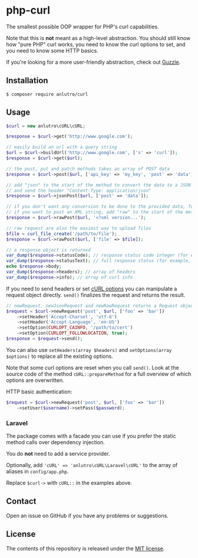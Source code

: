 # php-curl

The smallest possible OOP wrapper for PHP's curl capabilities.

Note that this is **not** meant as a high-level abstraction. You should still know how "pure PHP" curl works, you need to know the curl options to set, and you need to know some HTTP basics.

If you're looking for a more user-friendly abstraction, check out [Guzzle](http://guzzle.readthedocs.org/en/latest/).

## Installation

	$ composer require anlutro/curl

## Usage

```php
$curl = new anlutro\cURL\cURL;

$response = $curl->get('http://www.google.com');

// easily build an url with a query string
$url = $curl->buildUrl('http://www.google.com', ['s' => 'curl']);
$response = $curl->get($url);

// the post, put and patch methods takes an array of POST data
$response = $curl->post($url, ['api_key' => 'my_key', 'post' => 'data']);

// add "json" to the start of the method to convert the data to a JSON string
// and send the header "Content-Type: application/json"
$response = $curl->jsonPost($url, ['post' => 'data']);

// if you don't want any conversion to be done to the provided data, for example
// if you want to post an XML string, add "raw" to the start of the method
$response = $curl->rawPost($url, '<?xml version...');

// raw request are also the easiest way to upload files
$file = curl_file_create('/path/to/file');
$response = $curl->rawPost($url, ['file' => $file]);

// a response object is returned
var_dump($response->statusCode); // response status code integer (for example, 200)
var_dump($response->statusText); // full response status (for example, '200 OK')
echo $response->body;
var_dump($response->headers); // array of headers
var_dump($response->info); // array of curl info
```

If you need to send headers or set [cURL options](http://php.net/manual/en/function.curl-setopt.php) you can manipulate a request object directly. `send()` finalizes the request and returns the result.

```php
// newRequest, newJsonRequest and newRawRequest returns a Request object
$request = $curl->newRequest('post', $url, ['foo' => 'bar'])
	->setHeader('Accept-Charset', 'utf-8')
	->setHeader('Accept-Language', 'en-US')
	->setOption(CURLOPT_CAINFO, '/path/to/cert')
	->setOption(CURLOPT_FOLLOWLOCATION, true);
$response = $request->send();
```

You can also use `setHeaders(array $headers)` and `setOptions(array $options)` to replace all the existing options.

Note that some curl options are reset when you call `send()`. Look at the source code of the method `cURL::prepareMethod` for a full overview of which options are overwritten.

HTTP basic authentication:

```php
$request = $curl->newRequest('post', $url, ['foo' => 'bar'])
	->setUser($username)->setPass($password);
```

### Laravel

The package comes with a facade you can use if you prefer the static method calls over dependency injection.

You do **not** need to add a service provider.

Optionally, add `'cURL' => 'anlutro\cURL\Laravel\cURL'` to the array of aliases in `config/app.php`.

Replace `$curl->` with `cURL::` in the examples above.

## Contact

Open an issue on GitHub if you have any problems or suggestions.

## License

The contents of this repository is released under the [MIT license](http://opensource.org/licenses/MIT).
